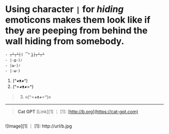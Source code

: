 # Using character `|` for _hiding_ emoticons makes them look like if they are peeping from behind the wall hiding from somebody.
```
- ┬┴┬┴┤( ͡° ͜ʖ├┬┴┬┴
- |･д･)ﾉ
- |ω･)ﾉ
- |･ω･)
```
1. (^◕ᴥ◕^)
2. (^=◕ᴥ◕=^)
>3. ฅ(^=◕ᴥ◕=^)ฅ

---
> **Cat GPT**
[Link][1]
⋮
[1]: [http://b.org](https://cat-gpt.com)

## 
![Image][1]
⋮
[1]: http://url/b.jpg
